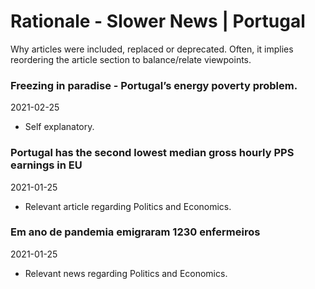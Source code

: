 # Rationale - Slower News | Portugal

Why articles were included, replaced or deprecated. Often, it implies reordering the article section to balance/relate viewpoints.


### Freezing in paradise - Portugal’s energy poverty problem.

2021-02-25

- Self explanatory.

### Portugal has the second lowest median gross hourly PPS earnings in EU

2021-01-25

- Relevant article regarding Politics and Economics.

### Em ano de pandemia emigraram 1230 enfermeiros

2021-01-25

- Relevant news regarding Politics and Economics.
